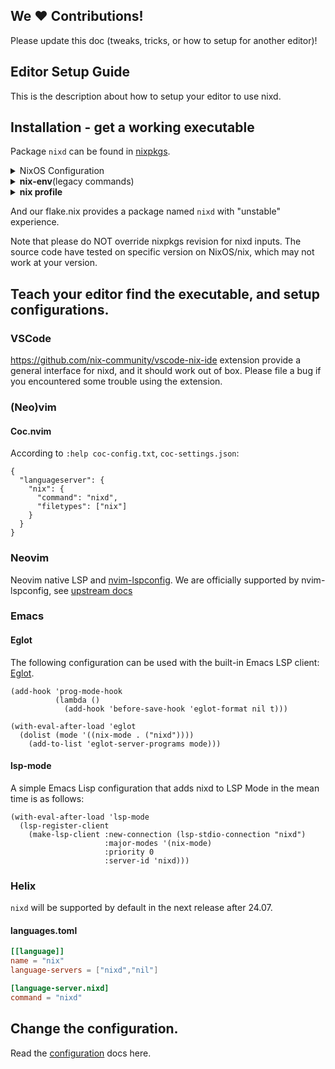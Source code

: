 ## We ❤️ Contributions!

Please update this doc (tweaks, tricks, or how to setup for another editor)!

## Editor Setup Guide

This is the description about how to setup your editor to use nixd.

## Installation - get a working executable

Package `nixd` can be found in [nixpkgs](https://github.com/NixOS/nixpkgs).

<details>
<summary>NixOS Configuration</summary>

```nix
{ pkgs, ... }: {
  environment.systemPackages = with pkgs; [
    nixd
  ];
}
```

</details>

<details>
<summary><b>nix-env</b>(legacy commands)</summary>
On NixOS:

```console
nix-env -iA nixos.nixd
```

On Non NixOS:

```console
nix-env -iA nixpkgs.nixd
```

</details>

<details>
<summary><b>nix profile</b></summary>

```console
nix profile install github:nixos/nixpkgs#nixd
```

</details>

And our flake.nix provides a package named `nixd` with "unstable" experience.

Note that please do NOT override nixpkgs revision for nixd inputs.
The source code have tested on specific version on NixOS/nix, which may not work at your version.

## Teach your editor find the executable, and setup configurations.

### VSCode

https://github.com/nix-community/vscode-nix-ide extension provide a general interface for nixd, and it should work out of box.
Please file a bug if you encountered some trouble using the extension.

### (Neo)vim

#### Coc.nvim

According to `:help coc-config.txt`, `coc-settings.json`:

```jsonc
{
  "languageserver": {
    "nix": {
      "command": "nixd",
      "filetypes": ["nix"]
    }
  }
}
```

### Neovim

Neovim native LSP and [nvim-lspconfig](https://github.com/neovim/nvim-lspconfig).
We are officially supported by nvim-lspconfig, see [upstream docs](https://github.com/neovim/nvim-lspconfig/blob/master/doc/server_configurations.txt#nixd)

### Emacs

#### Eglot
The following configuration can be used with the built-in Emacs LSP client: [Eglot](https://www.gnu.org/software/emacs/manual/html_node/eglot/).

```emacs-lisp
(add-hook 'prog-mode-hook
          (lambda ()
            (add-hook 'before-save-hook 'eglot-format nil t)))

(with-eval-after-load 'eglot
  (dolist (mode '((nix-mode . ("nixd"))))
    (add-to-list 'eglot-server-programs mode)))
```

#### lsp-mode

A simple Emacs Lisp configuration that adds nixd to LSP Mode in the mean time is as follows:

```emacs-lisp
(with-eval-after-load 'lsp-mode
  (lsp-register-client
    (make-lsp-client :new-connection (lsp-stdio-connection "nixd")
                     :major-modes '(nix-mode)
                     :priority 0
                     :server-id 'nixd)))
```

### Helix

`nixd` will be supported by default in the next release after 24.07.

#### languages.toml

```toml
[[language]]
name = "nix"
language-servers = ["nixd","nil"]

[language-server.nixd]
command = "nixd"
```

## Change the configuration.

Read the [configuration](configuration.md) docs here.

